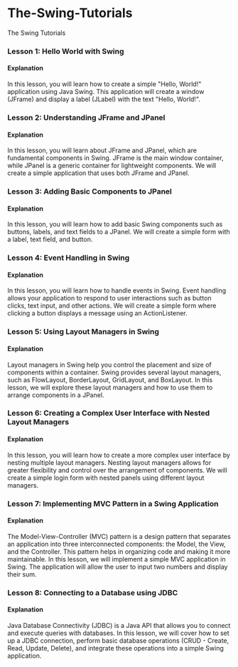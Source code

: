 # The-Swing-Tutorials
The Swing Tutorials


### Lesson 1: Hello World with Swing
#### Explanation
In this lesson, you will learn how to create a simple "Hello, World!" application using Java Swing. This application will create a window (JFrame) and display a label (JLabel) with the text "Hello, World!".


### Lesson 2: Understanding JFrame and JPanel
#### Explanation
In this lesson, you will learn about JFrame and JPanel, which are fundamental components in Swing. JFrame is the main window container, while JPanel is a generic container for lightweight components. We will create a simple application that uses both JFrame and JPanel.


### Lesson 3: Adding Basic Components to JPanel
#### Explanation
In this lesson, you will learn how to add basic Swing components such as buttons, labels, and text fields to a JPanel. We will create a simple form with a label, text field, and button.


### Lesson 4: Event Handling in Swing
#### Explanation
In this lesson, you will learn how to handle events in Swing. Event handling allows your application to respond to user interactions such as button clicks, text input, and other actions. We will create a simple form where clicking a button displays a message using an ActionListener.


### Lesson 5: Using Layout Managers in Swing
#### Explanation
Layout managers in Swing help you control the placement and size of components within a container. Swing provides several layout managers, such as FlowLayout, BorderLayout, GridLayout, and BoxLayout. In this lesson, we will explore these layout managers and how to use them to arrange components in a JPanel.


### Lesson 6: Creating a Complex User Interface with Nested Layout Managers
#### Explanation
In this lesson, you will learn how to create a more complex user interface by nesting multiple layout managers. Nesting layout managers allows for greater flexibility and control over the arrangement of components. We will create a simple login form with nested panels using different layout managers.


### Lesson 7: Implementing MVC Pattern in a Swing Application
#### Explanation
The Model-View-Controller (MVC) pattern is a design pattern that separates an application into three interconnected components: the Model, the View, and the Controller. This pattern helps in organizing code and making it more maintainable. In this lesson, we will implement a simple MVC application in Swing. The application will allow the user to input two numbers and display their sum.


### Lesson 8: Connecting to a Database using JDBC
#### Explanation
Java Database Connectivity (JDBC) is a Java API that allows you to connect and execute queries with databases. In this lesson, we will cover how to set up a JDBC connection, perform basic database operations (CRUD - Create, Read, Update, Delete), and integrate these operations into a simple Swing application.
